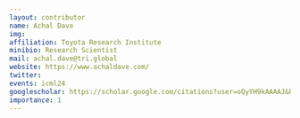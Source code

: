 ```yaml
---
layout: contributor
name: Achal Dave
img: 
affiliation: Toyota Research Institute
minibio: Research Scientist
mail: achal.dave@tri.global
website: https://www.achaldave.com/
twitter: 
events: icml24
googlescholar: https://scholar.google.com/citations?user=oQyYH9kAAAAJ&hl=en
importance: 1
---
```

